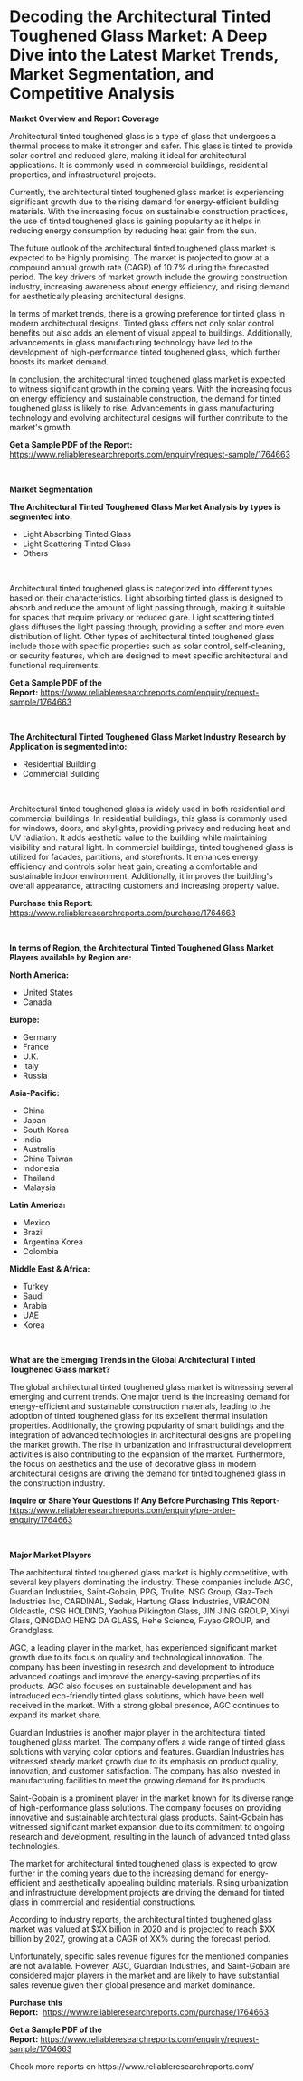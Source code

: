 <p><h1>Decoding the Architectural Tinted Toughened Glass Market: A Deep Dive into the Latest Market Trends, Market Segmentation, and Competitive Analysis</h1></p><p><strong>Market Overview and Report Coverage</strong></p>
<p><p>Architectural tinted toughened glass is a type of glass that undergoes a thermal process to make it stronger and safer. This glass is tinted to provide solar control and reduced glare, making it ideal for architectural applications. It is commonly used in commercial buildings, residential properties, and infrastructural projects.</p><p>Currently, the architectural tinted toughened glass market is experiencing significant growth due to the rising demand for energy-efficient building materials. With the increasing focus on sustainable construction practices, the use of tinted toughened glass is gaining popularity as it helps in reducing energy consumption by reducing heat gain from the sun.</p><p>The future outlook of the architectural tinted toughened glass market is expected to be highly promising. The market is projected to grow at a compound annual growth rate (CAGR) of 10.7% during the forecasted period. The key drivers of market growth include the growing construction industry, increasing awareness about energy efficiency, and rising demand for aesthetically pleasing architectural designs.</p><p>In terms of market trends, there is a growing preference for tinted glass in modern architectural designs. Tinted glass offers not only solar control benefits but also adds an element of visual appeal to buildings. Additionally, advancements in glass manufacturing technology have led to the development of high-performance tinted toughened glass, which further boosts its market demand.</p><p>In conclusion, the architectural tinted toughened glass market is expected to witness significant growth in the coming years. With the increasing focus on energy efficiency and sustainable construction, the demand for tinted toughened glass is likely to rise. Advancements in glass manufacturing technology and evolving architectural designs will further contribute to the market's growth.</p></p>
<p><strong>Get a Sample PDF of the Report:</strong> <a href="https://www.reliableresearchreports.com/enquiry/request-sample/1764663">https://www.reliableresearchreports.com/enquiry/request-sample/1764663</a></p>
<p>&nbsp;</p>
<p><strong>Market Segmentation</strong></p>
<p><strong>The Architectural Tinted Toughened Glass Market Analysis by types is segmented into:</strong></p>
<p><ul><li>Light Absorbing Tinted Glass</li><li>Light Scattering Tinted Glass</li><li>Others</li></ul></p>
<p>&nbsp;</p>
<p><p>Architectural tinted toughened glass is categorized into different types based on their characteristics. Light absorbing tinted glass is designed to absorb and reduce the amount of light passing through, making it suitable for spaces that require privacy or reduced glare. Light scattering tinted glass diffuses the light passing through, providing a softer and more even distribution of light. Other types of architectural tinted toughened glass include those with specific properties such as solar control, self-cleaning, or security features, which are designed to meet specific architectural and functional requirements.</p></p>
<p><strong>Get a Sample PDF of the Report:</strong>&nbsp;<a href="https://www.reliableresearchreports.com/enquiry/request-sample/1764663">https://www.reliableresearchreports.com/enquiry/request-sample/1764663</a></p>
<p>&nbsp;</p>
<p><strong>The Architectural Tinted Toughened Glass Market Industry Research by Application is segmented into:</strong></p>
<p><ul><li>Residential Building</li><li>Commercial Building</li></ul></p>
<p>&nbsp;</p>
<p><p>Architectural tinted toughened glass is widely used in both residential and commercial buildings. In residential buildings, this glass is commonly used for windows, doors, and skylights, providing privacy and reducing heat and UV radiation. It adds aesthetic value to the building while maintaining visibility and natural light. In commercial buildings, tinted toughened glass is utilized for facades, partitions, and storefronts. It enhances energy efficiency and controls solar heat gain, creating a comfortable and sustainable indoor environment. Additionally, it improves the building's overall appearance, attracting customers and increasing property value.</p></p>
<p><strong>Purchase this Report:</strong>&nbsp; <a href="https://www.reliableresearchreports.com/purchase/1764663">https://www.reliableresearchreports.com/purchase/1764663</a></p>
<p>&nbsp;</p>
<p><strong>In terms of Region, the Architectural Tinted Toughened Glass Market Players available by Region are:</strong></p>
<p>
    <p> <strong> North America: </strong>
        <ul>
            <li>United States</li>
            <li>Canada</li>
        </ul>
        </p> 
    <p> <strong> Europe: </strong>
        <ul>
            <li>Germany</li>
            <li>France</li>
            <li>U.K.</li>
            <li>Italy</li>
            <li>Russia</li>
        </ul>
        </p> 
    <p> <strong> Asia-Pacific: </strong>
        <ul>
            <li>China</li>
            <li>Japan</li>
            <li>South Korea</li>
            <li>India</li>
            <li>Australia</li>
            <li>China Taiwan</li>
            <li>Indonesia</li>
            <li>Thailand</li>
            <li>Malaysia</li>
        </ul>
        </p> 
    <p> <strong> Latin America: </strong>
        <ul>
            <li>Mexico</li>
            <li>Brazil</li>
            <li>Argentina Korea</li>
            <li>Colombia</li>
        </ul>
        </p> 
    <p> <strong> Middle East & Africa: </strong>
        <ul>
            <li>Turkey</li>
            <li>Saudi</li>
            <li>Arabia</li>
            <li>UAE</li>
            <li>Korea</li>
        </ul>
    </p>
    </p>
<p>&nbsp;</p>
<p><strong>What are the Emerging Trends in the Global Architectural Tinted Toughened Glass market?</strong></p>
<p><p>The global architectural tinted toughened glass market is witnessing several emerging and current trends. One major trend is the increasing demand for energy-efficient and sustainable construction materials, leading to the adoption of tinted toughened glass for its excellent thermal insulation properties. Additionally, the growing popularity of smart buildings and the integration of advanced technologies in architectural designs are propelling the market growth. The rise in urbanization and infrastructural development activities is also contributing to the expansion of the market. Furthermore, the focus on aesthetics and the use of decorative glass in modern architectural designs are driving the demand for tinted toughened glass in the construction industry.</p></p>
<p><strong>Inquire or Share Your Questions If Any Before Purchasing This Report</strong>- <a href="https://www.reliableresearchreports.com/enquiry/pre-order-enquiry/1764663">https://www.reliableresearchreports.com/enquiry/pre-order-enquiry/1764663</a></p>
<p>&nbsp;</p>
<p><strong>Major Market Players</strong></p>
<p><p>The architectural tinted toughened glass market is highly competitive, with several key players dominating the industry. These companies include AGC, Guardian Industries, Saint-Gobain, PPG, Trulite, NSG Group, Glaz-Tech Industries Inc, CARDINAL, Sedak, Hartung Glass Industries, VIRACON, Oldcastle, CSG HOLDING, Yaohua Pilkington Glass, JIN JING GROUP, Xinyi Glass, QINGDAO HENG DA GLASS, Hehe Science, Fuyao GROUP, and Grandglass.</p><p>AGC, a leading player in the market, has experienced significant market growth due to its focus on quality and technological innovation. The company has been investing in research and development to introduce advanced coatings and improve the energy-saving properties of its products. AGC also focuses on sustainable development and has introduced eco-friendly tinted glass solutions, which have been well received in the market. With a strong global presence, AGC continues to expand its market share.</p><p>Guardian Industries is another major player in the architectural tinted toughened glass market. The company offers a wide range of tinted glass solutions with varying color options and features. Guardian Industries has witnessed steady market growth due to its emphasis on product quality, innovation, and customer satisfaction. The company has also invested in manufacturing facilities to meet the growing demand for its products.</p><p>Saint-Gobain is a prominent player in the market known for its diverse range of high-performance glass solutions. The company focuses on providing innovative and sustainable architectural glass products. Saint-Gobain has witnessed significant market expansion due to its commitment to ongoing research and development, resulting in the launch of advanced tinted glass technologies.</p><p>The market for architectural tinted toughened glass is expected to grow further in the coming years due to the increasing demand for energy-efficient and aesthetically appealing building materials. Rising urbanization and infrastructure development projects are driving the demand for tinted glass in commercial and residential constructions.</p><p>According to industry reports, the architectural tinted toughened glass market was valued at $XX billion in 2020 and is projected to reach $XX billion by 2027, growing at a CAGR of XX% during the forecast period.</p><p>Unfortunately, specific sales revenue figures for the mentioned companies are not available. However, AGC, Guardian Industries, and Saint-Gobain are considered major players in the market and are likely to have substantial sales revenue given their global presence and market dominance.</p></p>
<p><strong>Purchase this Report:</strong>&nbsp;&nbsp;<a href="https://www.reliableresearchreports.com/purchase/1764663">https://www.reliableresearchreports.com/purchase/1764663</a></p>
<p></p>
<p><strong>Get a Sample PDF of the Report:</strong>&nbsp;<a href="https://www.reliableresearchreports.com/enquiry/request-sample/1764663">https://www.reliableresearchreports.com/enquiry/request-sample/1764663</a></p>
<p>Check more reports on https://www.reliableresearchreports.com/</p>